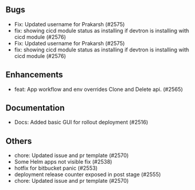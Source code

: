 ## Bugs
- Fix: Updated username for Prakarsh (#2575)
- fix: showing cicd module status as installing if devtron is installing with cicd module (#2576)
- Fix: Updated username for Prakarsh (#2575)
- fix: showing cicd module status as installing if devtron is installing with cicd module (#2576)
## Enhancements
- feat: App workflow and env overrides Clone and Delete api. (#2565)
## Documentation
- Docs: Added basic GUI for rollout deployment (#2516)
## Others
- chore: Updated issue and pr template (#2570)
- Some Helm apps not visible fix (#2538)
- hotfix for bitbucket panic  (#2553)
- deployment release counter exposed in post stage (#2555)
- chore: Updated issue and pr template (#2570)
